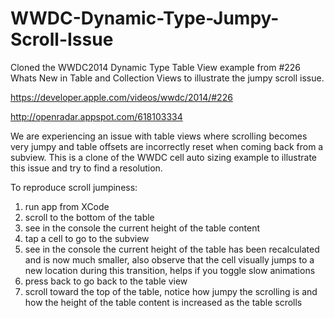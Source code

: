# WWDC-Dynamic-Type-Jumpy-Scroll-Issue
Cloned the WWDC2014 Dynamic Type Table View example from #226 Whats New in Table and Collection Views to illustrate the jumpy scroll issue.

https://developer.apple.com/videos/wwdc/2014/#226

http://openradar.appspot.com/618103334

We are experiencing an issue with table views where scrolling becomes very jumpy and table offsets are incorrectly reset when coming back from a subview. This is a clone of the WWDC cell auto sizing example to illustrate this issue and try to find a resolution.

To reproduce scroll jumpiness:
  1. run app from XCode
  2. scroll to the bottom of the table
  3. see in the console the current height of the table content
  4. tap a cell to go to the subview
  5. see in the console the current height of the table has been recalculated and is now much smaller, also observe that the cell visually jumps to a new location during this transition, helps if you toggle slow animations
  6. press back to go back to the table view
  7. scroll toward the top of the table, notice how jumpy the scrolling is and how the height of the table content is increased as the table scrolls

